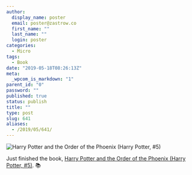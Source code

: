```yaml
---
author:
  display_name: poster
  email: poster@zastrow.co
  first_name: ""
  last_name: ""
  login: poster
categories:
  - Micro
tags:
  - Book
date: "2019-05-18T08:26:13Z"
meta:
  _wpcom_is_markdown: "1"
parent_id: "0"
password: ""
published: true
status: publish
title: ""
type: post
slug: 641
aliases:
  - /2019/05/641/
---
```

<p><img src="https://i.gr-assets.com/images/S/compressed.photo.goodreads.com/books/1489552410l/27876170.jpg" alt="Harry Potter and the Order of the Phoenix (Harry Potter, #5)" /></p>

<p>Just finished the book, <a href="https://www.goodreads.com/review/show/2825167532?utm_medium=api&amp;utm_source=rss">Harry Potter and the Order of the Phoenix (Harry Potter, #5)</a>. 📚</p>
